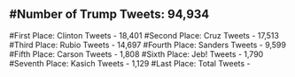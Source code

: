#Number of Trump Tweets: 94,934
---
#First Place: Clinton Tweets - 18,401
#Second Place: Cruz Tweets - 17,513
#Third Place: Rubio Tweets - 14,697
#Fourth Place: Sanders Tweets - 9,599
#Fifth Place: Carson Tweets - 1,808
#Sixth Place: Jeb! Tweets - 1,790
#Seventh Place: Kasich Tweets - 1,129
#Last Place: Total Tweets -  
